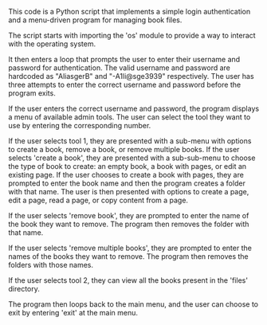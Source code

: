 This code is a Python script that implements a simple login authentication and a menu-driven program for managing book files.

The script starts with importing the 'os' module to provide a way to interact with the operating system.

It then enters a loop that prompts the user to enter their username and password for authentication. The valid username and password are hardcoded as "AliasgerB" and "-A1li@sge3939" respectively. The user has three attempts to enter the correct username and password before the program exits.

If the user enters the correct username and password, the program displays a menu of available admin tools. The user can select the tool they want to use by entering the corresponding number.

If the user selects tool 1, they are presented with a sub-menu with options to create a book, remove a book, or remove multiple books. If the user selects 'create a book', they are presented with a sub-sub-menu to choose the type of book to create: an empty book, a book with pages, or edit an existing page. If the user chooses to create a book with pages, they are prompted to enter the book name and then the program creates a folder with that name. The user is then presented with options to create a page, edit a page, read a page, or copy content from a page.

If the user selects 'remove book', they are prompted to enter the name of the book they want to remove. The program then removes the folder with that name.

If the user selects 'remove multiple books', they are prompted to enter the names of the books they want to remove. The program then removes the folders with those names.

If the user selects tool 2, they can view all the books present in the 'files' directory.

The program then loops back to the main menu, and the user can choose to exit by entering 'exit' at the main menu.